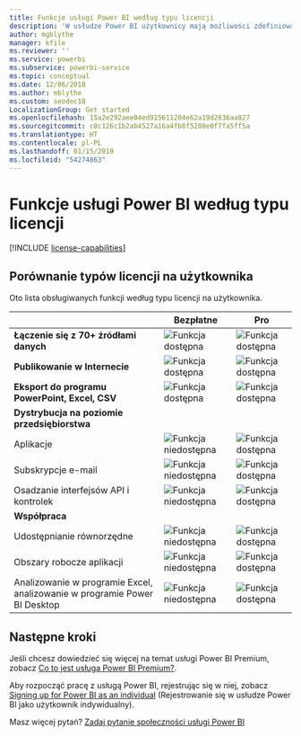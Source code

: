 ```yaml
---
title: Funkcje usługi Power BI według typu licencji
description: 'W usłudze Power BI użytkownicy mają możliwości zdefiniowane w oparciu o dwa typy licencji: na użytkownika (bezpłatna i Pro) oraz oparte na pojemności.'
author: mgblythe
manager: kfile
ms.reviewer: ''
ms.service: powerbi
ms.subservice: powerbi-service
ms.topic: conceptual
ms.date: 12/06/2018
ms.author: mblythe
ms.custom: seodec18
LocalizationGroup: Get started
ms.openlocfilehash: 15a2e292aee04ed915611204e62a19d2836aa827
ms.sourcegitcommit: c8c126c1b2ab4527a16a4fb8f5208e0f7fa5ff5a
ms.translationtype: HT
ms.contentlocale: pl-PL
ms.lasthandoff: 01/15/2019
ms.locfileid: "54274863"
---
```

# <a name="power-bi-service-features-by-license-type"></a>Funkcje usługi Power BI według typu licencji

[!INCLUDE [license-capabilities](includes/license-capabilities.md)]

## <a name="per-user-license-type-comparison"></a>Porównanie typów licencji na użytkownika

Oto lista obsługiwanych funkcji według typu licencji na użytkownika.

|  | Bezpłatne | Pro |
| --- | --- | --- |
| **Łączenie się z 70+ źródłami danych** |![Funkcja dostępna](media/features-license-type/available.png) |![Funkcja dostępna](media/features-license-type/available.png) |
| **Publikowanie w Internecie** |![Funkcja dostępna](media/features-license-type/available.png) |![Funkcja dostępna](media/features-license-type/available.png) |
| **Eksport do programu PowerPoint, Excel, CSV** |![Funkcja dostępna](media/features-license-type/available.png) |![Funkcja dostępna](media/features-license-type/available.png) |
| **Dystrybucja na poziomie przedsiębiorstwa** | | |
| Aplikacje |![Funkcja niedostępna](media/features-license-type/not-available.png) |![Funkcja dostępna](media/features-license-type/available.png) |
| Subskrypcje e-mail |![Funkcja niedostępna](media/features-license-type/not-available.png) |![Funkcja dostępna](media/features-license-type/available.png) |
| Osadzanie interfejsów API i kontrolek |![Funkcja niedostępna](media/features-license-type/not-available.png) |![Funkcja dostępna](media/features-license-type/available.png) |
| **Współpraca** | | |
| Udostępnianie równorzędne |![Funkcja niedostępna](media/features-license-type/not-available.png) |![Funkcja dostępna](media/features-license-type/available.png) |
| Obszary robocze aplikacji |![Funkcja niedostępna](media/features-license-type/not-available.png) |![Funkcja dostępna](media/features-license-type/available.png) |
| Analizowanie w programie Excel, analizowanie w programie Power BI Desktop |![Funkcja niedostępna](media/features-license-type/not-available.png) |![Funkcja dostępna](media/features-license-type/available.png) |

## <a name="next-steps"></a>Następne kroki

Jeśli chcesz dowiedzieć się więcej na temat usługi Power BI Premium, zobacz [Co to jest usługa Power BI Premium?](service-premium.md).

Aby rozpocząć pracę z usługą Power BI, rejestrując się w niej, zobacz [Signing up for Power BI as an individual](service-self-service-signup-for-power-bi.md) (Rejestrowanie się w usłudze Power BI jako użytkownik indywidualny).

Masz więcej pytań? [Zadaj pytanie społeczności usługi Power BI](https://community.powerbi.com/)